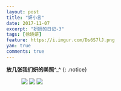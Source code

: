 ```yaml
---
layout: post
title: "妍小言"
date: 2017-11-07
excerpt: "妍妍的日记-3"
tags: [徐晓妍]
feature: https://i.imgur.com/Ds6S7lJ.png
yan: true
comments: true
---
```


**放几张我们妍的美照^_^**
{: .notice}
<figure>
	<a href="{{ site.staticUrl }}/yanyan/image/yan1.jpg"><img src="{{ site.staticUrl }}/yanyan/image/yan1.jpg" /></a>
	<a href="{{ site.staticUrl }}/yanyan/image/yan2.jpg"><img src="{{ site.staticUrl }}/yanyan/image/yan2.jpg" /></a>
	<a href="{{ site.staticUrl }}/yanyan/image/yan3.jpg"><img src="{{ site.staticUrl }}/yanyan/image/yan3.jpg" /></a>
</figure>
